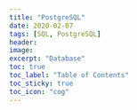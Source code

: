 ```yaml
---
title: "PostgreSQL"
date: 2020-02-07
tags: [SQL, PostgreSQL]
header:
image:
excerpt: "Database"
toc: true
toc_label: "Table of Contents"
toc_sticky: true
toc_icon: "cog"
---
```

